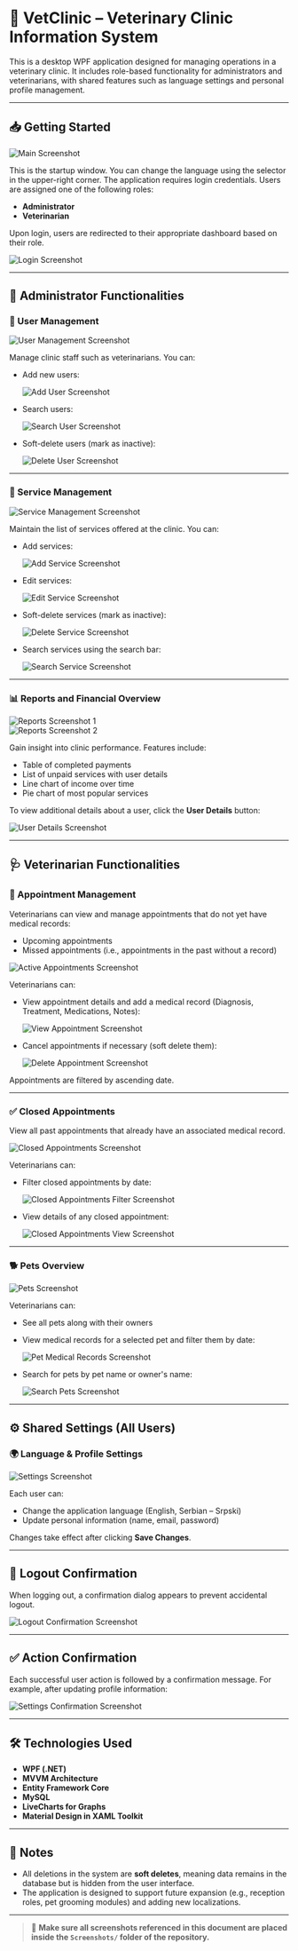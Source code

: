 # 🐾 VetClinic – Veterinary Clinic Information System

This is a desktop WPF application designed for managing operations in a veterinary clinic. It includes role-based functionality for administrators and veterinarians, with shared features such as language settings and personal profile management.

---

## 📥 Getting Started

![Main Screenshot](./Screenshots/main.PNG)

This is the startup window. You can change the language using the selector in the upper-right corner. The application requires login credentials. Users are assigned one of the following roles:

* **Administrator**
* **Veterinarian**

Upon login, users are redirected to their appropriate dashboard based on their role.

![Login Screenshot](./Screenshots/main_login.PNG)

---

## 👤 Administrator Functionalities

### 🔐 User Management

![User Management Screenshot](./Screenshots/manage_users.PNG)

Manage clinic staff such as veterinarians. You can:

* Add new users:

  ![Add User Screenshot](./Screenshots/manage_users_add.PNG)

* Search users:

  ![Search User Screenshot](./Screenshots/manage_users_search.PNG)

* Soft-delete users (mark as inactive):

  ![Delete User Screenshot](./Screenshots/manage_users_delete.PNG)

---

### 💼 Service Management

![Service Management Screenshot](./Screenshots/manage_services.PNG)

Maintain the list of services offered at the clinic. You can:

* Add services:

  ![Add Service Screenshot](./Screenshots/manage_services_add.PNG)

* Edit services:

  ![Edit Service Screenshot](./Screenshots/manage_services_edit.PNG)

* Soft-delete services (mark as inactive):

  ![Delete Service Screenshot](./Screenshots/manage_services_delete.PNG)

* Search services using the search bar:

  ![Search Service Screenshot](./Screenshots/manage_services_search.PNG)

---

### 📊 Reports and Financial Overview

![Reports Screenshot 1](./Screenshots/reports_1.PNG)  
![Reports Screenshot 2](./Screenshots/reports_2.PNG)

Gain insight into clinic performance. Features include:

* Table of completed payments
* List of unpaid services with user details
* Line chart of income over time
* Pie chart of most popular services

To view additional details about a user, click the **User Details** button:

![User Details Screenshot](./Screenshots/reports_user_details.PNG)

---

## 🩺 Veterinarian Functionalities

### 📅 Appointment Management

Veterinarians can view and manage appointments that do not yet have medical records:

* Upcoming appointments
* Missed appointments (i.e., appointments in the past without a record)

![Active Appointments Screenshot](./Screenshots/active_appointments.PNG)

Veterinarians can:

* View appointment details and add a medical record (Diagnosis, Treatment, Medications, Notes):

  ![View Appointment Screenshot](./Screenshots/active_appointments_view.PNG)

* Cancel appointments if necessary (soft delete them):

  ![Delete Appointment Screenshot](./Screenshots/active_appointments_delete.PNG)

Appointments are filtered by ascending date.

---

### ✅ Closed Appointments

View all past appointments that already have an associated medical record.

![Closed Appointments Screenshot](./Screenshots/closed_appointments.PNG)

Veterinarians can:

* Filter closed appointments by date:

  ![Closed Appointments Filter Screenshot](./Screenshots/closed_appointments_filter.PNG)

* View details of any closed appointment:

  ![Closed Appointments View Screenshot](./Screenshots/closed_appointments_view.PNG)

---

### 🐕 Pets Overview

![Pets Screenshot](./Screenshots/pets.PNG)

Veterinarians can:

* See all pets along with their owners
* View medical records for a selected pet and filter them by date:

  ![Pet Medical Records Screenshot](./Screenshots/pets_medical_records.PNG)

* Search for pets by pet name or owner's name:

  ![Search Pets Screenshot](./Screenshots/pets_search.PNG)

---

## ⚙️ Shared Settings (All Users)

### 🌍 Language & Profile Settings

![Settings Screenshot](./Screenshots/settings.PNG)

Each user can:

* Change the application language (English, Serbian – Srpski)
* Update personal information (name, email, password)

Changes take effect after clicking **Save Changes**.

---

## 🔐 Logout Confirmation

When logging out, a confirmation dialog appears to prevent accidental logout.

![Logout Confirmation Screenshot](./Screenshots/logout.PNG)

---

## ✅ Action Confirmation

Each successful user action is followed by a confirmation message. For example, after updating profile information:

![Settings Confirmation Screenshot](./Screenshots/settings_message.PNG)

---

## 🛠 Technologies Used

* **WPF (.NET)**
* **MVVM Architecture**
* **Entity Framework Core**
* **MySQL**
* **LiveCharts for Graphs**
* **Material Design in XAML Toolkit**

---

## 📎 Notes

* All deletions in the system are **soft deletes**, meaning data remains in the database but is hidden from the user interface.
* The application is designed to support future expansion (e.g., reception roles, pet grooming modules) and adding new localizations.

---

> 📸 **Make sure all screenshots referenced in this document are placed inside the `Screenshots/` folder of the repository.**
